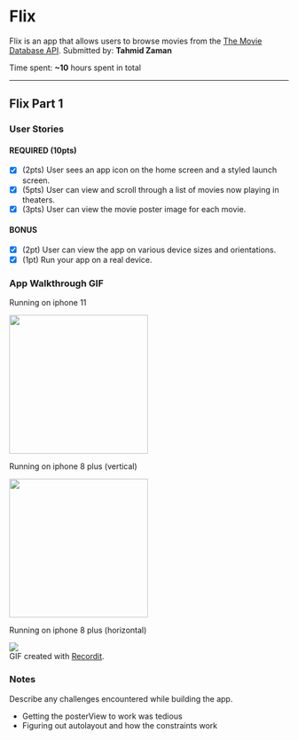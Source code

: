 # Flix

Flix is an app that allows users to browse movies from the [The Movie Database API](http://docs.themoviedb.apiary.io/#).
Submitted by: **Tahmid Zaman**

Time spent: **~10** hours spent in total

---

## Flix Part 1

### User Stories


#### REQUIRED (10pts)
- [x] (2pts) User sees an app icon on the home screen and a styled launch screen.
- [x] (5pts) User can view and scroll through a list of movies now playing in theaters.
- [x] (3pts) User can view the movie poster image for each movie.

#### BONUS
- [x] (2pt) User can view the app on various device sizes and orientations.
- [x] (1pt) Run your app on a real device.

### App Walkthrough GIF
 Running on iphone 11
 
 
 
 <img src= 'https://recordit.co/jHLftmRJMW.gif' width=250><br>

 Running on iphone 8 plus (vertical)
 
 
 
 <img src= 'https://recordit.co/5IMEDlngXE.gif' width=250><br>
 
 Running on iphone 8 plus (horizontal)
 
 
 
 <img src= 'https://recordit.co/hWV30U3776.gif'><br> 
 GIF created with [Recordit](https://recordit.co/).
 
 
 
### Notes
Describe any challenges encountered while building the app.
- Getting the posterView to work was tedious
- Figuring out autolayout and how the constraints work
